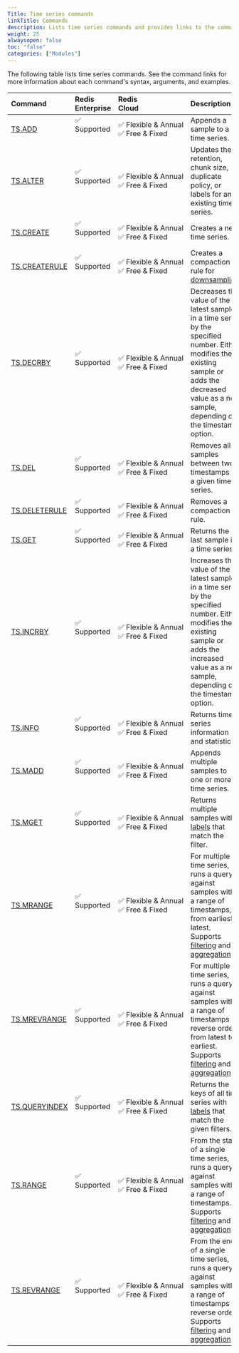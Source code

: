 ```yaml
---
Title: Time series commands 
linkTitle: Commands 
description: Lists time series commands and provides links to the command reference pages.
weight: 25
alwaysopen: false
toc: "false"
categories: ["Modules"]
---
```


The following table lists time series commands. See the command links for more information about each command's syntax, arguments, and examples.

| Command | Redis<br />Enterprise | Redis<br />Cloud | Description |
|:--------|:----------------------|:-----------------|:------|
| [TS.ADD](https://redis.io/commands/ts.add) | <span title="Supported">&#x2705; Supported</span><br /><span><br /></span> | <span title="Supported"><nobr>&#x2705; Flexible & Annual</nobr></span><br /><span title="Supported">&#x2705; Free & Fixed</nobr></span> | Appends a sample to a time series. |
| [TS.ALTER](https://redis.io/commands/ts.alter) | <span title="Supported">&#x2705; Supported</span><br /><span><br /></span> | <span title="Supported">&#x2705; Flexible & Annual</span><br /><span title="Supported">&#x2705; Free & Fixed</nobr></span> | Updates the retention, chunk size, duplicate policy, or labels for an existing time series. |
| [TS.CREATE](https://redis.io/commands/ts.create) | <span title="Supported">&#x2705; Supported</span><br /><span><br /></span> | <span title="Supported">&#x2705; Flexible & Annual</span><br /><span title="Supported">&#x2705; Free & Fixed</nobr></span> | Creates a new time series. |
| [TS.CREATERULE](https://redis.io/commands/ts.createrule) | <span title="Supported">&#x2705; Supported</span><br /><span><br /></span> | <span title="Supported">&#x2705; Flexible & Annual</span><br /><span title="Supported">&#x2705; Free & Fixed</nobr></span> | Creates a compaction rule for [downsampling](https://redis.io/docs/stack/timeseries/quickstart/#downsampling). |
| [TS.DECRBY](https://redis.io/commands/ts.decrby) | <span title="Supported">&#x2705; Supported</span><br /><span><br /></span> | <span title="Supported">&#x2705; Flexible & Annual</span><br /><span title="Supported">&#x2705; Free & Fixed</nobr></span> | Decreases the value of the latest sample in a time series by the specified number. Either modifies the existing sample or adds the decreased value as a new sample, depending on the timestamp option. |
| [TS.DEL](https://redis.io/commands/ts.del) | <span title="Supported">&#x2705; Supported</span><br /><span><br /></span> | <span title="Supported">&#x2705; Flexible & Annual</span><br /><span title="Supported">&#x2705; Free & Fixed</nobr></span> | Removes all samples between two timestamps for a given time series. |
| [TS.DELETERULE](https://redis.io/commands/ts.deleterule) | <span title="Supported">&#x2705; Supported</span><br /><span><br /></span> | <span title="Supported">&#x2705; Flexible & Annual</span><br /><span title="Supported">&#x2705; Free & Fixed</nobr></span> | Removes a compaction rule. |
| [TS.GET](https://redis.io/commands/ts.get) | <span title="Supported">&#x2705; Supported</span><br /><span><br /></span> | <span title="Supported">&#x2705; Flexible & Annual</span><br /><span title="Supported">&#x2705; Free & Fixed</nobr></span> | Returns the last sample in a time series. |
| [TS.INCRBY](https://redis.io/commands/ts.incrby) | <span title="Supported">&#x2705; Supported</span><br /><span><br /></span> | <span title="Supported">&#x2705; Flexible & Annual</span><br /><span title="Supported">&#x2705; Free & Fixed</nobr></span> | Increases the value of the latest sample in a time series by the specified number. Either modifies the existing sample or adds the increased value as a new sample, depending on the timestamp option. |
| [TS.INFO](https://redis.io/commands/ts.info) | <span title="Supported">&#x2705; Supported</span><br /><span><br /></span> | <span title="Supported">&#x2705; Flexible & Annual</span><br /><span title="Supported">&#x2705; Free & Fixed</nobr></span> | Returns time series information and statistics. |
| [TS.MADD](https://redis.io/commands/ts.madd) | <span title="Supported">&#x2705; Supported</span><br /><span><br /></span> | <span title="Supported">&#x2705; Flexible & Annual</span><br /><span title="Supported">&#x2705; Free & Fixed</nobr></span> | Appends multiple samples to one or more time series. |
| [TS.MGET](https://redis.io/commands/ts.mget) | <span title="Supported">&#x2705; Supported</span><br /><span><br /></span> | <span title="Supported">&#x2705; Flexible & Annual</span><br /><span title="Supported">&#x2705; Free & Fixed</nobr></span> | Returns multiple samples with [labels](https://redis.io/docs/stack/timeseries/quickstart/#labels) that match the filter. |
| [TS.MRANGE](https://redis.io/commands/ts.mrange) | <span title="Supported">&#x2705; Supported</span><br /><span><br /></span> | <span title="Supported">&#x2705; Flexible & Annual</span><br /><span title="Supported">&#x2705; Free & Fixed</nobr></span> | For multiple time series, runs a query against samples within a range of timestamps, from earliest to latest. Supports [filtering](https://redis.io/docs/stack/timeseries/quickstart/#filtering) and [aggregation](https://redis.io/docs/stack/timeseries/quickstart/#aggregation). |
| [TS.MREVRANGE](https://redis.io/commands/ts.mrevrange) | <span title="Supported">&#x2705; Supported</span><br /><span><br /></span> | <span title="Supported">&#x2705; Flexible & Annual</span><br /><span title="Supported">&#x2705; Free & Fixed</nobr></span> | For multiple time series, runs a query against samples within a range of timestamps in reverse order, from latest to earliest. Supports [filtering](https://redis.io/docs/stack/timeseries/quickstart/#filtering) and [aggregation](https://redis.io/docs/stack/timeseries/quickstart/#aggregation). |
| [TS.QUERYINDEX](https://redis.io/commands/ts.queryindex) | <span title="Supported">&#x2705; Supported</span><br /><span><br /></span> | <span title="Supported">&#x2705; Flexible & Annual</span><br /><span title="Supported">&#x2705; Free & Fixed</nobr></span> | Returns the keys of all time series with [labels](https://redis.io/docs/stack/timeseries/quickstart/#labels) that match the given filters. |
| [TS.RANGE](https://redis.io/commands/ts.range) | <span title="Supported">&#x2705; Supported</span><br /><span><br /></span> | <span title="Supported">&#x2705; Flexible & Annual</span><br /><span title="Supported">&#x2705; Free & Fixed</nobr></span> | From the start of a single time series, runs a query against samples within a range of timestamps. Supports [filtering](https://redis.io/docs/stack/timeseries/quickstart/#filtering) and [aggregation](https://redis.io/docs/stack/timeseries/quickstart/#aggregation). |
| [TS.REVRANGE](https://redis.io/commands/ts.revrange) | <span title="Supported">&#x2705; Supported</span><br /><span><br /></span> | <span title="Supported">&#x2705; Flexible & Annual</span><br /><span title="Supported">&#x2705; Free & Fixed</nobr></span> | From the end of a single time series, runs a query against samples within a range of timestamps in reverse order. Supports [filtering](https://redis.io/docs/stack/timeseries/quickstart/#filtering) and [aggregation](https://redis.io/docs/stack/timeseries/quickstart/#aggregation). |
